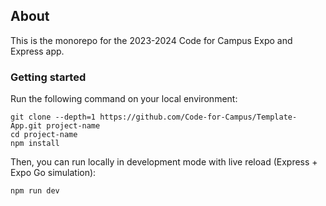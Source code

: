## About

This is the monorepo for the 2023-2024 Code for Campus Expo and Express app.

### Getting started

Run the following command on your local environment:

```shell
git clone --depth=1 https://github.com/Code-for-Campus/Template-App.git project-name
cd project-name
npm install
```

Then, you can run locally in development mode with live reload (Express + Expo Go simulation):

```shell
npm run dev
```

